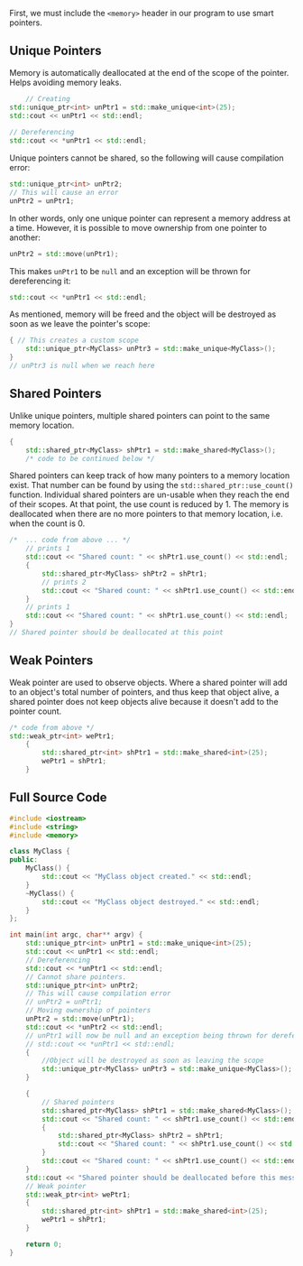 First, we must include the `<memory>` header in our program to use smart pointers.

## Unique Pointers
Memory is automatically deallocated at the end of the scope of the pointer. Helps avoiding memory leaks.
```c++
	// Creating
std::unique_ptr<int> unPtr1 = std::make_unique<int>(25);
std::cout << unPtr1 << std::endl;
	
// Dereferencing
std::cout << *unPtr1 << std::endl;
```

Unique pointers cannot be shared, so the following will cause compilation error:
```c++
std::unique_ptr<int> unPtr2;
// This will cause an error
unPtr2 = unPtr1;
```
In other words, only one unique pointer can represent a memory address at a time. However, it is possible to move ownership from one pointer to another:
```c++
unPtr2 = std::move(unPtr1);
```
This makes `unPtr1` to be `null` and an exception will be thrown for dereferencing it:
```c++
std::cout << *unPtr1 << std::endl;
```
As mentioned, memory will be freed and the object will be destroyed as soon as we leave the pointer's scope:
```c++
{ // This creates a custom scope
	std::unique_ptr<MyClass> unPtr3 = std::make_unique<MyClass>();
}
// unPtr3 is null when we reach here
```


## Shared Pointers
Unlike unique pointers, multiple shared pointers can point to the same memory location.
```c++
{
	std::shared_ptr<MyClass> shPtr1 = std::make_shared<MyClass>();
	/* code to be continued below */
```
Shared pointers can keep track of how many pointers to a memory location exist. That number can be found by using the `std::shared_ptr::use_count()` function.
Individual shared pointers are un-usable when they reach the end of their scopes. At that point, the use count is reduced by 1. The memory is deallocated when there are no more pointers to that memory location, i.e. when the count is 0.
```c++
/*  ... code from above ... */
	// prints 1
	std::cout << "Shared count: " << shPtr1.use_count() << std::endl;
	{
		std::shared_ptr<MyClass> shPtr2 = shPtr1;
		// prints 2
		std::cout << "Shared count: " << shPtr1.use_count() << std::endl;
	}
	// prints 1
	std::cout << "Shared count: " << shPtr1.use_count() << std::endl;
}
// Shared pointer should be deallocated at this point
```


## Weak Pointers
Weak pointer are used to observe objects. Where a shared pointer will add to an object's total number of pointers, and thus keep that object alive, a shared pointer does not keep objects alive because it doesn't add to the pointer count.
```c++
/* code from above */
std::weak_ptr<int> wePtr1;
	{
		std::shared_ptr<int> shPtr1 = std::make_shared<int>(25);
		wePtr1 = shPtr1;
	}
```


## Full Source Code
```c++
#include <iostream>
#include <string>
#include <memory>

class MyClass {
public:
	MyClass() {
		std::cout << "MyClass object created." << std::endl;
	}
	~MyClass() {
		std::cout << "MyClass object destroyed." << std::endl;
	}
};

int main(int argc, char** argv) {
	std::unique_ptr<int> unPtr1 = std::make_unique<int>(25);
	std::cout << unPtr1 << std::endl;
	// Dereferencing
	std::cout << *unPtr1 << std::endl;
	// Cannot share pointers. 
	std::unique_ptr<int> unPtr2;
	// This will cause compilation error
	// unPtr2 = unPtr1;
	// Moving ownership of pointers
	unPtr2 = std::move(unPtr1);
	std::cout << *unPtr2 << std::endl;
	// unPtr1 will now be null and an exception being thrown for dereferencing it.
	// std::cout << *unPtr1 << std::endl;
	{
		//Object will be destroyed as soon as leaving the scope
		std::unique_ptr<MyClass> unPtr3 = std::make_unique<MyClass>();
	}

	{
		// Shared pointers
		std::shared_ptr<MyClass> shPtr1 = std::make_shared<MyClass>();.
		std::cout << "Shared count: " << shPtr1.use_count() << std::endl;
		{
			std::shared_ptr<MyClass> shPtr2 = shPtr1;
			std::cout << "Shared count: " << shPtr1.use_count() << std::endl;
		}
		std::cout << "Shared count: " << shPtr1.use_count() << std::endl;
	}
	std::cout << "Shared pointer should be deallocated before this message appears" << std::endl;
	// Weak pointer
	std::weak_ptr<int> wePtr1;
	{
		std::shared_ptr<int> shPtr1 = std::make_shared<int>(25);
		wePtr1 = shPtr1;
	}

	return 0;
}
```

